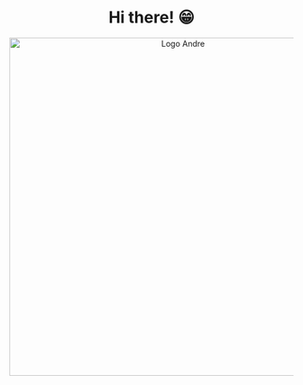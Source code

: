 <div align="center">

# Hi there! 😁
 
<div style="width:100%;height:100%;padding-bottom:75%;position:relative;">
  <a href="https://andrelcarvalho.netlify.app" alt="portfolio">
    <img src="https://raw.githubusercontent.com/carvalhoandre/carvalhoandre/main/assets/Sem%20T%C3%ADtulo-2.jpg" alt="Logo Andre" width="600px">
  </a>
</div>

## For contact me just click :arrow_heading_down:

<p align="center">
  <a href="mailto:carvalho.devel@gmail.com?Subject=Olá André" target="_new" rel="external">
    <img src="https://img.shields.io/badge/Gmail-D14836?style=for-the-badge&logo=gmail&logoColor=white" alt="e-mail">
  </a>
  
  <a href="https://www.linkedin.com/in/andr%C3%A9-leite-carvalho-b77721146/" target="_new" rel="external">
    <img src="https://img.shields.io/badge/linkedin-%230077B5.svg?&style=for-the-badge&logo=linkedin&logoColor=white" alt="linkedin">
  </a>
</p>

### Thanks for visiting. Enjoy it!!! :v:

</div>
